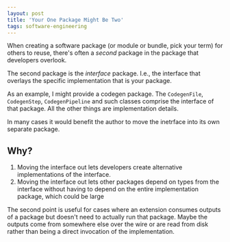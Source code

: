 ```yaml
---
layout: post
title: 'Your One Package Might Be Two'
tags: software-engineering
---
```


When creating a software package (or module or bundle, pick your term) for others to reuse, there's often a _second_ package in the package that developers overlook.

The second package is the _interface_ package. I.e., the interface that overlays the specific implementation that is your package.

As an example, I might provide a codegen package. The `CodegenFile`, `CodegenStep`, `CodegenPipeline` and such classes comprise the interface of that package. All the other things are implementation details.

In many cases it would benefit the author to move the inetrface into its own separate package.

## Why?

1. Moving the interface out lets developers create alternative implementations of the interface.
2. Moving the interface out lets other packages depend on types from the interface without having to depend on the entire implementation package, which could be large

The second point is useful for cases where an extension consumes outputs of a package but doesn't need to actually run that package. Maybe the outputs come from somewhere else over the wire or are read from disk rather than being a direct invocation of the implementation.